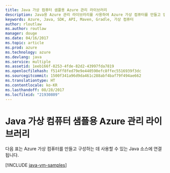 ```yaml
---
title: Java 가상 컴퓨터 샘플용 Azure 관리 라이브러리
description: Java용 Azure 관리 라이브러리를 사용하여 Azure 가상 컴퓨터를 만들고 업데이트하기 위한 샘플 코드를 얻습니다.
keywords: Azure, Java, SDK, API, Maven, Gradle, 가상 컴퓨터
author: rloutlaw
ms.author: routlaw
manager: douge
ms.date: 04/16/2017
ms.topic: article
ms.prod: azure
ms.technology: azure
ms.devlang: java
ms.service: multiple
ms.assetid: 1eeb166f-8253-4fde-82d2-43997fda7819
ms.openlocfilehash: f514ff8fed79e9e440590efc8ffec5516939f3dc
ms.sourcegitcommit: 1500f341a96d9da461c288abf4baf79f494ae662
ms.translationtype: HT
ms.contentlocale: ko-KR
ms.lasthandoff: 08/28/2017
ms.locfileid: "21930809"
---
```

# <a name="azure-management-libraries-for-java-samples-for-virtual-machines"></a>Java 가상 컴퓨터 샘플용 Azure 관리 라이브러리

다음 표는 Azure 가상 컴퓨터를 만들고 구성하는 데 사용할 수 있는 Java 소스에 연결됩니다.

[!INCLUDE [java-vm-samples](includes/java-vm-samples.md)]